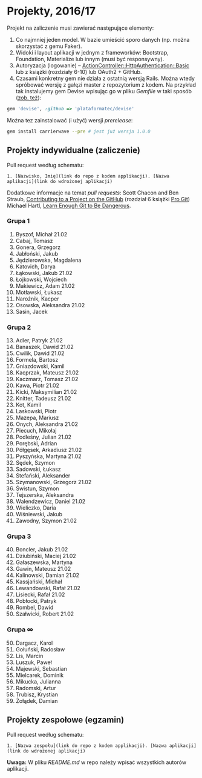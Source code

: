 # Projekty, 2016/17

Projekt na zaliczenie musi zawierać następujące elementy:

1. Co najmniej jeden model. W bazie umieścić sporo danych
  (np. można skorzystać z gemu Faker).
1. Widoki i layout aplikacji w jednym z frameworków:
   Bootstrap, Foundation, Materialize lub innym (musi być responsywny).
1. Autoryzacja (logowanie) – [ActionController::HttpAuthentication::Basic](http://edgeapi.rubyonrails.org/classes/ActionController/HttpAuthentication/Basic.html)
   lub z książki [](https://www.railstutorial.org/book) (rozdziały 6-10)
   lub OAuth2 + GitHub.
1. Czasami konkretny gem nie działa z ostatnią wersją Rails. Można wtedy spróbować
  wersję z gałęzi master z repozytorium z kodem. Na przykład tak instalujemy
  gem Devise wpisując go w pliku _Gemfile_ w taki sposób
  ([zob. też](http://bundler.io/git.html)):

```ruby
gem 'devise', :github => 'plataformatec/devise'
```
Można tez zainstalować (i użyć) wersji _prerelease_:
```sh
gem install carrierwave --pre # jest już wersja 1.0.0
```

## Projekty indywidualne (zaliczenie)

Pull request według schematu:
```
1. [Nazwisko, Imię](link do repo z kodem applikacji). [Nazwa aplikacji](link do wdrożonej aplikacji)
```

Dodatkowe informacje na temat _pull requests_: Scott Chacon and Ben Straub,
[Contributing to a Project on the GitHub](https://git-scm.com/book/en/v2/GitHub-Contributing-to-a-Project)
(rozdział 6 książki [Pro Git](https://git-scm.com/book/en/v2))
Michael Hartl, [Learn Enough Git to Be Dangerous](https://www.learnenough.com/git-tutorial).

<!--
  Regular Expressions Tutorial, http://www.regular-expressions.info/tutorial.html
     Find: (\d+),(.+),(.+),.+,.*
  Replace: $1. $2, $3
-->

### Grupa 1

1. Byszof, Michał 21.02
49. Cabaj, Tomasz
2. Gonera, Grzegorz
3. Jabłoński, Jakub
4. Jędzierowska, Magdalena
5. Katovich, Darya
6. Łąkowski, Jakub 21.02
7. Łojkowski, Wojciech
8. Makiewicz, Adam 21.02
9. Motławski, Łukasz
10. Narożnik, Kacper
11. Osowska, Aleksandra 21.02
12. Sasin, Jacek

### Grupa 2

13. Adler, Patryk 21.02
14. Banaszek, Dawid 21.02
15. Cwilik, Dawid 21.02
16. Formela, Bartosz
17. Gniazdowski, Kamil
18. Kacprzak, Mateusz 21.02
19. Kaczmarz, Tomasz 21.02
20. Kawa, Piotr 21.02
21. Kicki, Maksymilian 21.02
22. Knitter, Tadeusz 21.02
53. Kot, Kamil
23. Laskowski, Piotr
24. Mazepa, Mariusz
25. Onych, Aleksandra 21.02
26. Piecuch, Mikołaj
27. Podleśny, Julian 21.02
28. Porębski, Adrian
29. Półgęsek, Arkadiusz 21.02
30. Pyszyńska, Martyna 21.02
31. Sędek, Szymon
63. Sadowski, Łukasz
32. Stefański, Aleksander
33. Szymanowski, Grzegorz 21.02
34. Świstun, Szymon
35. Tejszerska, Aleksandra
36. Walendzewicz, Daniel 21.02
37. Wieliczko, Daria
38. Wiśniewski, Jakub
39. Zawodny, Szymon 21.02

### Grupa 3

40. Boncler, Jakub 21.02
51. Dziubiński, Maciej 21.02
41. Gałaszewska, Martyna
42. Gawin, Mateusz 21.02
43. Kalinowski, Damian 21.02
44. Kassjański, Michał
45. Lewandowski, Rafał 21.02
46. Lisiecki, Rafał 21.02
47. Pobłocki, Patryk
60. Rombel, Dawid
48. Szałwicki, Robert 21.02

### Grupa ∞

50. Dargacz, Karol
52. Gołuński, Radosław
54. Lis, Marcin
55. Luszuk, Paweł
56. Majewski, Sebastian
57. Mielcarek, Dominik
58. Mikucka, Julianna
59. Radomski, Artur
61. Trubisz, Krystian
62. Żołądek, Damian


## Projekty zespołowe (egzamin)

Pull request według schematu:
```
1. [Nazwa zespołu](link do repo z kodem applikacji). [Nazwa aplikacji](link do wdrożonej aplikacji)
```

**Uwaga:** W pliku _README.md_ w repo należy wpisać wszystkich autorów aplikacji.

